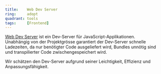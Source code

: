 ```yaml
---
title:    Web Dev Server  
ring:     adopt  
quadrant: tools
tags:     [Frontend]
---
```


[Web Dev Server][modern-web] ist ein Dev-Server für JavaScript-Applikationen. Unabhängig von der Projektgrösse
garantiert der Dev-Server schnelle Ladezeiten, da nur benötigter Code ausgeliefert wird, Bundles unnötig sind und
transpilierter Code zwischengespeichert wird.

Wir schätzen den Dev-Server aufgrund seiner Leichtigkeit, Effizienz und Anpassungsfähigkeit.

[modern-web]: https://modern-web.dev/docs/dev-server/overview/
